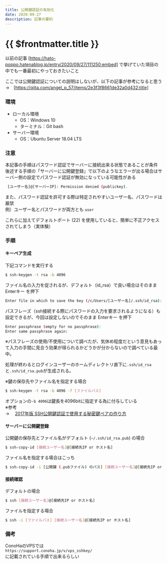 ```yaml
---
title: 公開鍵認証の有効化
date: 2020-09-27
description: 記事の要約
---
```


# {{ $frontmatter.title }}

以前の記事
[https://hato-poppo.hatenablog.jp/entry/2020/09/27/111250:embed]
で挙げていた項目の中でも一番最初にやっておきたいこと  
  
  
ここでは公開鍵認証についての説明はしないが、以下の記事が参考になると思う  
→　[https://qiita.com/angel_p_57/items/2e3f3f8661de32a0d432:title]

### 環境

* ローカル環境
  * OS：Windows 10
  * ターミナル：Git bash
* サーバー環境
  * OS：Ubuntu Server 18.04 LTS


### 注意

本記事の手順はパスワード認証でサーバーに接続出来る状態であることが条件  
後述する手順の「サーバーに公開鍵登録」で以下のようなエラーが出る場合はサーバー側の設定でパスワード認証が無効になっている可能性がある
```sh
 [ユーザー名]@[サーバーIP]: Permission denied (publickey).
```
  
また、パスワード認証を許可する際は特定されやすいユーザー名、パスワードは厳禁  
例）ユーザー名とパスワードが両方とも `user`  
  
これらに加えてデフォルトポート (22) を使用していると、簡単に不正アクセスされてしまう（実体験）

### 手順

#### キーペア生成

下記コマンドを実行する
```sh
$ ssh-keygen -t rsa -b 4096
```

ファイル名の入力を促されるが、デフォルト（id_rsa）で良い場合はそのまま Enterキー を押下
```sh
Enter file in which to save the key (/c/Users/[ユーザー名]/.ssh/id_rsa):
```

パスフレーズ（ssh接続する際にパスワードの入力を要求されるようになる）も設定できるが、今回は設定しないのでそのまま Enterキー を押下
```sh
Enter passphrase (empty for no passphrase):
Enter same passphrase again:
```
※パスフレーズの使用/不使用について調べたが、気休め程度だという意見もあって入力の手間に見合う効果が得られるかどうかが分からないので調べている最中。
  
処理が終わるとログインユーザーのホームディレクトリ直下に`.ssh/id_rsa`と`.ssh/id_rsa.pub`が生成される。

※鍵の保存先やファイル名を指定する場合
```sh
$ ssh-keygen -t rsa -b 4096 -f [ファイルパス]
```

オプションの`-b 4096`は鍵長を4096bitに指定する為に付与している  
※参考  
→　 [2017年版 SSH公開鍵認証で使用する秘密鍵ペアの作り方](https://qiita.com/wnoguchi/items/a72a042bb8159c35d056)


#### サーバーに公開鍵登録　

公開鍵の保存先とファイル名がデフォルト (`~/.ssh/id_rsa.pub`) の場合
```sh
$ ssh-copy-id [接続ユーザー名]@[接続先IP or ホスト名]
```

ファイル名を指定する場合はこっち
```sh
$ ssh-copy-id -i [公開鍵 (.pubファイル) のパス] [接続ユーザー名]@[接続先IP or ホスト名]
```

#### 接続確認

デフォルトの場合
```sh
$ ssh [接続ユーザー名]@[接続先IP or ホスト名]
```

ファイルを指定する場合
```sh
$ ssh -i [ファイルパス] [接続ユーザー名]@[接続先IP or ホスト名]
```

### 備考

ConoHaのVPSでは  
`https://support.conoha.jp/v/vps_sshkey/`  
に記載されている手順で出来るらしい
